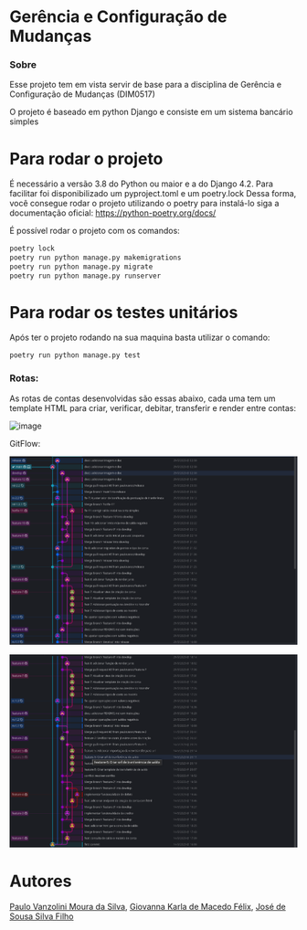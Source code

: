 # Gerência e Configuração de Mudanças
### Sobre
Esse projeto tem em vista servir de base para a disciplina de Gerência e Configuração de Mudanças (DIM0517)

O projeto é baseado em python Django e consiste em um sistema bancário simples

# Para rodar o projeto  

É necessário a versão 3.8 do Python ou maior e a do Django 4.2.
Para facilitar foi disponibilizado um pyproject.toml e um poetry.lock
Dessa forma, você consegue rodar o projeto utilizando o poetry para instalá-lo siga a documentação oficial:
https://python-poetry.org/docs/

É possível rodar o projeto com os comandos:

```
poetry lock
poetry run python manage.py makemigrations
poetry run python manage.py migrate
poetry run python manage.py runserver
```

# Para rodar os testes unitários

Após ter o projeto rodando na sua maquina basta utilizar o comando:

```
poetry run python manage.py test
```

### Rotas:
As rotas de contas desenvolvidas são essas abaixo, cada uma tem um template HTML para criar, verificar, debitar, transferir e render entre contas:

![image](https://github.com/paulovanzo/gcm-api/assets/53716440/8bff8360-052b-4bce-a3c1-86ff44ec3b58)

GitFlow:

![branches1](https://raw.githubusercontent.com/paulovanzo/gcm-api/main/gitkraken1.png)

![branches2](https://raw.githubusercontent.com/paulovanzo/gcm-api/main/gitkraken2.png)


# Autores
[Paulo Vanzolini Moura da Silva](https://github.com/paulovanzo),
[Giovanna Karla de Macedo Félix](https://github.com/giooogk),
[José de Sousa Silva Filho](https://github.com/zedsousa)
